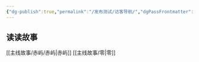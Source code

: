 ```yaml
---
{"dg-publish":true,"permalink":"/发布测试/访客导航/","dgPassFrontmatter":true}
---
```


## 读读故事

[[主线故事/赤屿/赤屿\|赤屿]]
[[主线故事/零\|零]]